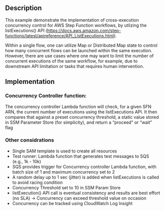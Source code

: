 ## Description

This example demonstrate the implementation of cross-execution concurrency control for AWS Step Function workflows,  by utlizing the listExecutions() API (https://docs.aws.amazon.com/step-functions/latest/apireference/API_ListExecutions.html). 

Within a single flow, one can utilize Map or Distributed Map state to control how many concurrent flows can be launched within the same execution. However, there are use cases where one may want to limit the number of concurrent executions of the same workflow, for example, due to downstream API limitation or tasks that requires human intervention. 

## Implementation

### Concurrency Controller function: 

The concurrency controller Lambda function will check, for a given SFN ARN, the current number of executions using the listExecutions API. It then compares that against a preset concurrency threshold, a static value stored in SSM Parameter Store (for simplicity), and return a “proceed” or “wait” flag

### Other considrations

* Single SAM template is used to create all resources
* Test runner: Lambda function that generates test messages to SQS (e.g., 1k - 10k)
* SQS provides trigger for Concurrency controller Lambda function, with batch size of 1 and maximum concurrency set to 2
* A random delay up to 1 sec (jitter) is added when listExecutions is called to avoid racing condition
* Concurrency Threshold set to 10 in SSM Param Store
* listExecution() API call is eventual consistency and results are best effort (no SLA) → Concurrency can exceed threshold value on occasion 
* Concurrency can be tracked using CloudWatch Log Insight

